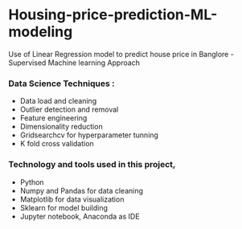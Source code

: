 # Housing-price-prediction-ML-modeling
Use of Linear Regression model to predict house price in Banglore - Supervised Machine learning Approach

### Data Science Techniques :

- Data load and cleaning
- Outlier detection and removal
- Feature engineering
- Dimensionality reduction
- Gridsearchcv for hyperparameter tunning
- K fold cross validation

### Technology and tools used in this project,

- Python
- Numpy and Pandas for data cleaning
- Matplotlib for data visualization
- Sklearn for model building
- Jupyter notebook, Anaconda as IDE
